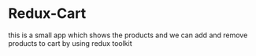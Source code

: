 # Redux-Cart
this is a small app which shows the products and we can add and remove products to cart by using redux toolkit
